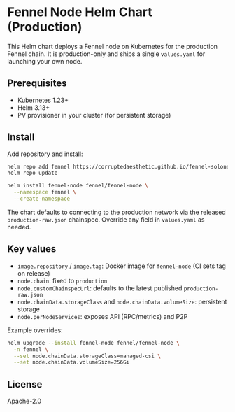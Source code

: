 # Fennel Node Helm Chart (Production)

This Helm chart deploys a Fennel node on Kubernetes for the production Fennel chain. It is production-only and ships a single `values.yaml` for launching your own node.

## Prerequisites

- Kubernetes 1.23+
- Helm 3.13+
- PV provisioner in your cluster (for persistent storage)

## Install

Add repository and install:

```bash
helm repo add fennel https://corruptedaesthetic.github.io/fennel-solonet
helm repo update

helm install fennel-node fennel/fennel-node \
  --namespace fennel \
  --create-namespace
```

The chart defaults to connecting to the production network via the released `production-raw.json` chainspec. Override any field in `values.yaml` as needed.

## Key values

- `image.repository` / `image.tag`: Docker image for `fennel-node` (CI sets tag on release)
- `node.chain`: fixed to `production`
- `node.customChainspecUrl`: defaults to the latest published `production-raw.json`
- `node.chainData.storageClass` and `node.chainData.volumeSize`: persistent storage
- `node.perNodeServices`: exposes API (RPC/metrics) and P2P

Example overrides:

```bash
helm upgrade --install fennel-node fennel/fennel-node \
  -n fennel \
  --set node.chainData.storageClass=managed-csi \
  --set node.chainData.volumeSize=256Gi
```

## License

Apache-2.0